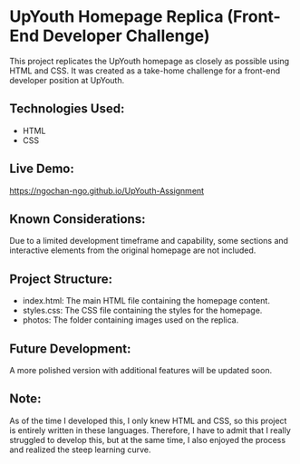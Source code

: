 # UpYouth Homepage Replica (Front-End Developer Challenge)

This project replicates the UpYouth homepage as closely as possible using HTML and CSS. It was created as a take-home challenge for a front-end developer position at UpYouth.

## Technologies Used:
* HTML
* CSS

## Live Demo:
https://ngochan-ngo.github.io/UpYouth-Assignment

## Known Considerations:
Due to a limited development timeframe and capability, some sections and interactive elements from the original homepage are not included.

## Project Structure:
* index.html: The main HTML file containing the homepage content.
* styles.css: The CSS file containing the styles for the homepage.
* photos: The folder containing images used on the replica.

## Future Development:
A more polished version with additional features will be updated soon.

## Note:
As of the time I developed this, I only knew HTML and CSS, so this project is entirely written in these languages. Therefore, I have to admit that I really struggled to develop this, but at the same time, I also enjoyed the process and realized the steep learning curve.
